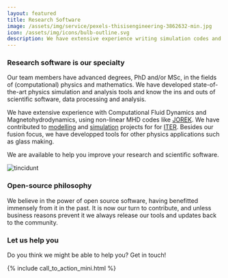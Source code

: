 ```yaml
---
layout: featured
title: Research Software
image: /assets/img/service/pexels-thisisengineering-3862632-min.jpg
icon: /assets/img/icons/bulb-outline.svg
description: We have extensive experience writing simulation codes and infra, and analysis tools.
---
```


<div class="row">
    <div class="col-md-12">
        <div class="service-details mb-40">
            <h3>Research software is our specialty</h3>
            <p>Our team members have advanced degrees, PhD and/or MSc, in the fields of (computational) physics and mathematics. We have developed state-of-the-art physics simulation and analysis tools and know the ins and outs of scientific software, data processing and analysis.</p>
            <p>We have extensive experience with Computational Fluid Dynamics and Magnetohydrodynamics, using non-linear MHD codes like <a href="">JOREK</a>. We have contributed to <a href="{% link _posts/news/2022-09-27-ITER-Framework-Service-Contract.md %}">modelling</a> and <a href ="{% link _posts/news/2022-08-31-ITER-Persistent-Actor-Framework.md %}">simulation</a> projects for for <a href="https://www.iter.org/">ITER</a>. Besides our fusion focus, we have developped tools for other physics applications such as glass making.</p>
	    <p>
	    We are available to help you improve your research and scientific software.
	    </p>
        </div>
    </div>
</div>
<div class="row">
    <div class="col-xl-6 col-lg-12">
        <div class="s-details-img mb-30">
            <img src="{{site.baseurl}}/assets/img/service/pexels-thisisengineering-3912976-min.jpg" alt="tincidunt">
        </div>
    </div>
    <div class="col-xl-6 col-lg-12">
        <div class="service-details mb-40">
            <h3>Open-source philosophy</h3>
            <p>We believe in the power of open source software, having benefitted immensely from it in the past. It is now our turn to contribute, and unless business reasons prevent it we always release our tools and updates back to the community.</p>
        </div>
    </div>
</div>
<div class="service-details mb-30">
    <h3>Let us help you</h3>
    <p>Do you think we might be able to help you? Get in touch!</p>
    {% include call_to_action_mini.html %}
</div>
